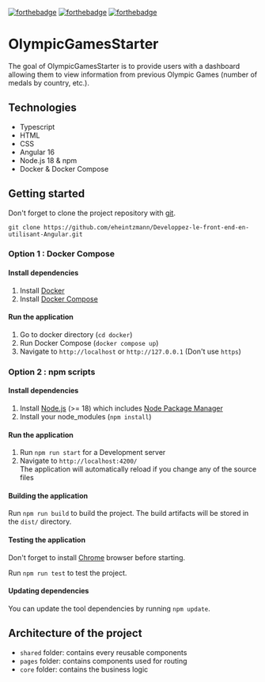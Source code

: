 [![forthebadge](https://forthebadge.com/images/badges/made-with-typescript.svg)](https://forthebadge.com)
[![forthebadge](https://forthebadge.com/images/badges/uses-css.svg)](https://forthebadge.com)
[![forthebadge](https://forthebadge.com/images/badges/uses-html.svg)](https://forthebadge.com)

# OlympicGamesStarter

The goal of OlympicGamesStarter is to provide users with a dashboard
allowing them to view information from previous Olympic Games
(number of medals by country, etc.).

## Technologies
- Typescript
- HTML
- CSS
- Angular 16
- Node.js 18 & npm
- Docker & Docker Compose

## Getting started
Don't forget to clone the project repository with [git](https://git-scm.com/).

`git clone https://github.com/eheintzmann/Developpez-le-front-end-en-utilisant-Angular.git`

### Option 1 : Docker Compose
#### Install dependencies

1. Install [Docker](https://docs.docker.com/get-docker/)
2. Install [Docker Compose](https://docs.docker.com/compose/install/)

#### Run the application

1. Go to docker directory (`cd docker`)
2. Run Docker Compose (`docker compose up`)
3. Navigate to `http://localhost` or `http://127.0.0.1` (Don't use `https`)

### Option 2 : npm scripts
#### Install dependencies
1. Install [Node.js](https://nodejs.org/) (>= 18) which includes [Node Package Manager](https://www.npmjs.com/get-npm)
2. Install your node_modules  (`npm install`)

#### Run the application
1. Run `npm run start` for a Development server
2. Navigate to `http://localhost:4200/`  
The application will automatically reload if you change any of the source files

#### Building the application

Run `npm run build` to build the project.
The build artifacts will be stored in the `dist/` directory.

#### Testing the application

Don't forget to install [Chrome](https://www.google.com/chrome/) browser before starting.

Run `npm run test` to test the project.

#### Updating dependencies

You can update the tool dependencies by running `npm update`.

## Architecture of the project 

* `shared` folder: contains every reusable components
* `pages` folder: contains components used for routing
* `core` folder: contains the business logic
